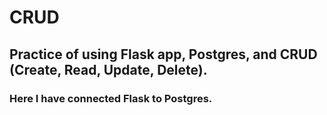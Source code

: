# CRUD 

## Practice of using Flask app, Postgres, and CRUD (Create, Read, Update, Delete).
### Here I have connected Flask to Postgres.

